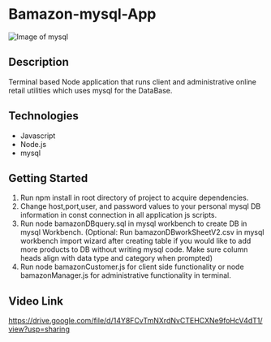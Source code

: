 # Bamazon-mysql-App

![Image of mysql](https://mc.qcloudimg.com/static/img/2742c21902443c72d3b0e198b7c49efb/MySQL.png)

## Description

Terminal based Node application that runs client and administrative online retail utilities which uses mysql for the DataBase.

## Technologies
- Javascript
- Node.js
- mysql

## Getting Started

1. Run npm install in root directory of project to acquire dependencies.
2. Change host,port,user, and password values to your personal mysql DB information in const connection in all application js scripts. 
3. Run node bamazonDBquery.sql in mysql workbench to create DB in mysql Workbench. (Optional: Run bamazonDBworkSheetV2.csv in mysql workbench import wizard after creating table if you would like to add more products to DB without writing mysql code. Make sure column heads align with data type and category when prompted)
4. Run node bamazonCustomer.js for client side functionality or node bamazonManager.js for administrative functionality in terminal.

## Video Link
 
https://drive.google.com/file/d/14Y8FCvTmNXrdNvCTEHCXNe9foHcV4dT1/view?usp=sharing